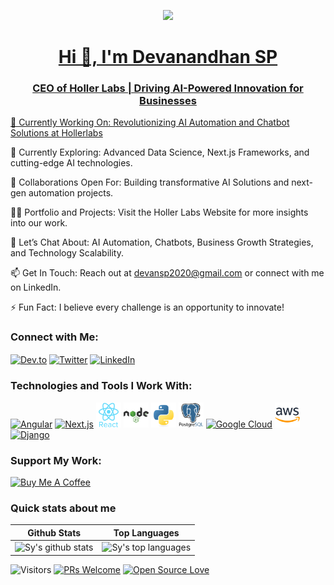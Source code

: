 <p align="center">
  <a href="https://github.com/DenverCoder1/readme-typing-svg">
  <img src="https://readme-typing-svg.demolab.com/?lines=Building%20AI%20Solutions%20for%20B2B;Simplifying%20Your%20Future%20Ahead;Driving%20Growth%20Through%20Automation;Tailored%20AI%20Strategies%20for%20Success&font=Fira%20Code&center=true&width=440&height=45&color=00a86b&vCenter=true&pause=1000&size=22" />
</p>


<h1 align="center">Hi 👋, I'm Devanandhan SP</h1> <h3 align="center">CEO of Holler Labs | Driving AI-Powered Innovation for Businesses</h3>


🔭 Currently Working On: Revolutionizing AI Automation and Chatbot Solutions at [Hollerlabs](https://www.linkedin.com/in/company/hollerlabs)

🌱 Currently Exploring: Advanced Data Science, Next.js Frameworks, and cutting-edge AI technologies.

👯 Collaborations Open For: Building transformative AI Solutions and next-gen automation projects.

👨‍💻 Portfolio and Projects: Visit the Holler Labs Website for more insights into our work.

💬 Let’s Chat About: AI Automation, Chatbots, Business Growth Strategies, and Technology Scalability.

📫 Get In Touch: Reach out at devansp2020@gmail.com or connect with me on LinkedIn.

⚡ Fun Fact: I believe every challenge is an opportunity to innovate!

<h3 align="left">Connect with Me:</h3> <p align="left"> <a href="https://dev.to/devan021" target="_blank"><img align="center" src="https://raw.githubusercontent.com/rahuldkjain/github-profile-readme-generator/master/src/images/icons/Social/devto.svg" alt="Dev.to" height="30" width="40" /></a> <a href="https://twitter.com/devan44027165" target="_blank"><img align="center" src="https://raw.githubusercontent.com/rahuldkjain/github-profile-readme-generator/master/src/images/icons/Social/twitter.svg" alt="Twitter" height="30" width="40" /></a> <a href="https://linkedin.com/in/devanandhan-sp-531229256/" target="_blank"><img align="center" src="https://raw.githubusercontent.com/rahuldkjain/github-profile-readme-generator/master/src/images/icons/Social/linked-in-alt.svg" alt="LinkedIn" height="30" width="40" /></a> </p>
<h3 align="left">Technologies and Tools I Work With:</h3> <p align="left"> <a href="https://angular.io" target="_blank"><img src="https://angular.io/assets/images/logos/angular/angular.svg" alt="Angular" width="40" height="40"/></a> <a href="https://nextjs.org" target="_blank"><img src="https://cdn.worldvectorlogo.com/logos/nextjs-2.svg" alt="Next.js" width="40" height="40"/></a> <a href="https://reactjs.org/" target="_blank"><img src="https://raw.githubusercontent.com/devicons/devicon/master/icons/react/react-original-wordmark.svg" alt="React" width="40" height="40"/></a> <a href="https://nodejs.org" target="_blank"><img src="https://raw.githubusercontent.com/devicons/devicon/master/icons/nodejs/nodejs-original-wordmark.svg" alt="Node.js" width="40" height="40"/></a> <a href="https://www.python.org" target="_blank"><img src="https://raw.githubusercontent.com/devicons/devicon/master/icons/python/python-original.svg" alt="Python" width="40" height="40"/></a> <a href="https://www.postgresql.org" target="_blank"><img src="https://raw.githubusercontent.com/devicons/devicon/master/icons/postgresql/postgresql-original-wordmark.svg" alt="PostgreSQL" width="40" height="40"/></a> <a href="https://cloud.google.com/" target="_blank"><img src="https://www.vectorlogo.zone/logos/google_cloud/google_cloud-icon.svg" alt="Google Cloud" width="40" height="40"/></a> <a href="https://aws.amazon.com/" target="_blank"><img src="https://raw.githubusercontent.com/devicons/devicon/master/icons/amazonwebservices/amazonwebservices-original-wordmark.svg" alt="AWS" width="40" height="40"/></a> <a href="https://www.djangoproject.com/" target="_blank"><img src="https://cdn.worldvectorlogo.com/logos/django.svg" alt="Django" width="40" height="40"/></a> </p>
<h3 align="left">Support My Work:</h3> <p> <a href="https://www.buymeacoffee.com/devan021"> <img src="https://cdn.buymeacoffee.com/buttons/v2/default-yellow.png" height="50" width="210" alt="Buy Me A Coffee" /> </a> </p>

### Quick stats about me
| Github Stats | Top Languages |
| --- | --- |
| ![Sy's github stats](https://github-readme-stats.vercel.app/api?username=Devan021&show_icons=true&title_color=f6c32c&icon_color=f6c32c&text_color=9f9f9f&bg_color=151515&count_private=true) | ![Sy's top languages](https://github-readme-stats.vercel.app/api/top-langs/?username=Devan021&show_icons=true&title_color=f6c32c&icon_color=f6c32c&text_color=9f9f9f&bg_color=151515&count_private=true&layout=compact) |




![Visitors](https://visitor-badge.glitch.me/badge?page_id=syrashid.Devan021) [![PRs Welcome](https://img.shields.io/badge/PRs-welcome-brightgreen.svg?style=flat&logo=github)](https://github.com/Devan021) [![Open Source Love](https://badges.frapsoft.com/os/v2/open-source.svg?v=103)](https://github.com/Devan021)


